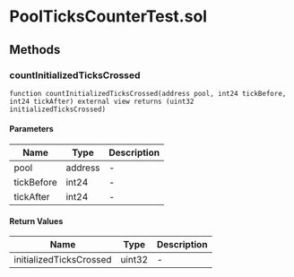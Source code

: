 
# PoolTicksCounterTest.sol

    

    
## Methods
### countInitializedTicksCrossed
```solidity
function countInitializedTicksCrossed(address pool, int24 tickBefore, int24 tickAfter) external view returns (uint32 initializedTicksCrossed)
```

            

            
#### Parameters

| Name | Type | Description |
|---|---|---|
| pool | address | - |
| tickBefore | int24 | - |
| tickAfter | int24 | - |

#### Return Values

| Name | Type | Description |
|---|---|---|
| initializedTicksCrossed | uint32 | - |


